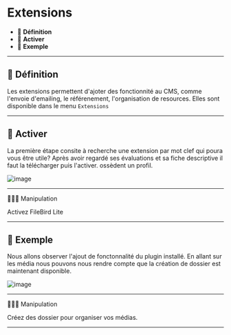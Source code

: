 # Extensions

* 🔖 **Définition**
* 🔖 **Activer**
* 🔖 **Exemple**

___

## 📑 Définition

Les extensions permettent d'ajoter des fonctionnité au CMS, comme l'envoie d'emailing, le référenement, l'organisation de resources. Elles sont disponible dans le menu `Extensions`

___

## 📑 Activer

La première étape consite à recherche une extension par mot clef qui poura vous être utile? Après avoir regardé ses évaluations et sa fiche descriptive il faut la télécharger puis l'activer.
ossèdent un profil.

![image](https://raw.githubusercontent.com/seeren-training/Wordpress/master/wiki/resources/extension.PNG)

___

👨🏻‍💻 Manipulation

Activez FileBird Lite

___

## 📑 Exemple

Nous allons observer l'ajout de fonctonnalité du plugin installé. En allant sur les média nous pouvons nous rendre compte que la création de dossier est maintenant disponible.

![image](https://raw.githubusercontent.com/seeren-training/Wordpress/master/wiki/resources/media-floder.png)

___

👨🏻‍💻 Manipulation

Créez des dossier pour organiser vos médias.

___
